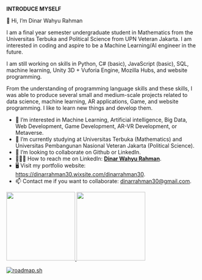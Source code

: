 **INTRODUCE MYSELF**

👋 Hi, I’m Dinar Wahyu Rahman

I am a final year semester undergraduate student in Mathematics from the Universitas Terbuka and Political Science from UPN Veteran Jakarta. I am interested in coding and aspire to be a Machine Learning/AI engineer in the future.

I am still working on skills in Python, C# (basic), JavaScript (basic), SQL, machine learning, Unity 3D + Vuforia Engine, Mozilla Hubs, and website programming.

From the understanding of programming language skills and these skills, I was able to produce several small and medium-scale projects related to data science, machine learning, AR applications, Game, and website programming. I like to learn new things and develop them.


- 👀 I’m interested in Machine Learning, Artificial intelligence, Big Data, Web Development, Game Development, AR-VR Development, or Metaverse.
- 🌱 I’m currently studying at Universitas Terbuka (Mathematics) and Universitas Pembangunan Nasional Veteran Jakarta (Political Science).
- 💞️ I’m looking to collaborate on Github or LinkedIn.
- 👩🏻‍💼 How to reach me on LinkedIn: **[Dinar Wahyu Rahman](https://www.linkedin.com/in/dinar-wahyu-rahman-00a405162/)**.
- 🖥 Visit my portfolio website: https://dinarrahman30.wixsite.com/dinarrahman30.
- 📫 Contact me if you want to collaborate: dinarrahman30@gmail.com.

<p align="left">
<a href="https://github.com/dinarrahman30">
  <img height="180em" src="https://github-readme-stats-eight-theta.vercel.app/api?username=dinarrahman30&show_icons=true&theme=algolia&include_all_commits=true&count_private=true"/>
  <img height="180em" src="https://github-readme-stats-eight-theta.vercel.app/api/top-langs/?username=dinarrahman30&layout=compact&langs_count=8&theme=algolia"/>
</a>
</p>

[![roadmap.sh](https://api.roadmap.sh/v1-badge/tall/64748febc4ec366ad5b17386?variant=dark)](https://roadmap.sh)

<!---
dinarrahman30/dinarrahman30 is a ✨ special ✨ repository because its `README.md` (this file) appears on your GitHub profile.
You can click the Preview link to take a look at your changes.
--->
